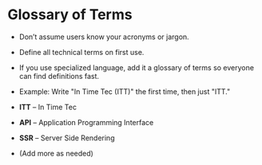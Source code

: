 
# Glossary of Terms

- Don’t assume users know your acronyms or jargon.
- Define all technical terms on first use.
- If you use specialized language, add it a glossary of terms so everyone can find definitions fast.
- Example: Write "In Time Tec (ITT)" the first time, then just "ITT."


- **ITT** – In Time Tec
- **API** – Application Programming Interface
- **SSR** – Server Side Rendering
- (Add more as needed)




